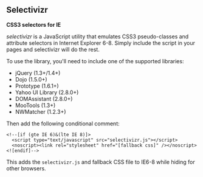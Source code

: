 Selectivizr
-----------

**CSS3 selectors for IE**


_selectivizr_ is a JavaScript utility that emulates CSS3 pseudo-classes
and attribute selectors in Internet Explorer 6-8. Simply include the
script in your pages and selectivizr will do the rest.

To use the library, you'll need to include one of the supported libraries:

  * jQuery (1.3+/1.4+)
  * Dojo (1.5.0+)
  * Prototype (1.6.1+)
  * Yahoo UI Library (2.8.0+)
  * DOMAssistant (2.8.0+)
  * MooTools (1.3+)
  * NWMatcher (1.2.3+)
  
Then add the following conditional comment:

	<!--[if (gte IE 6)&(lte IE 8)]>
	  <script type="text/javascript" src="selectivizr.js"></script>
	  <noscript><link rel="stylesheet" href="[fallback css]" /></noscript>
	<![endif]-->

This adds the `selectivizr.js` and fallback CSS file to IE6-8 while hiding
for other browsers.